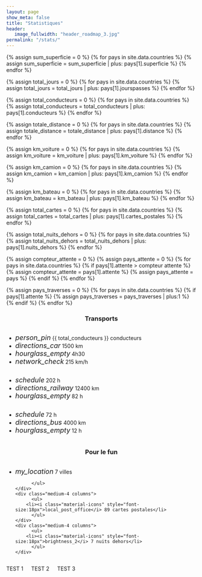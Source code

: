 ```yaml
---
layout: page
show_meta: false
title: "Statistiques"
header:
   image_fullwidth: "header_roadmap_3.jpg"
permalink: "/stats/"
---
```



<!-- Calculs -->
{% assign sum_superficie = 0 %}
{% for pays in site.data.countries %}
    {% assign sum_superficie = sum_superficie | plus: pays[1].superficie %}
{% endfor %}

{% assign total_jours = 0 %}
{% for pays in site.data.countries %}
    {% assign total_jours = total_jours | plus: pays[1].jourspasses %}
{% endfor %}

{% assign total_conducteurs = 0 %}
{% for pays in site.data.countries %}
    {% assign total_conducteurs = total_conducteurs | plus: pays[1].conducteurs %}
{% endfor %}

{% assign totale_distance = 0 %}
{% for pays in site.data.countries %}
    {% assign totale_distance = totale_distance | plus: pays[1].distance %}
{% endfor %}

{% assign km_voiture = 0 %}
{% for pays in site.data.countries %}
    {% assign km_voiture = km_voiture | plus: pays[1].km_voiture %}
{% endfor %}

{% assign km_camion = 0 %}
{% for pays in site.data.countries %}
    {% assign km_camion = km_camion | plus: pays[1].km_camion %}
{% endfor %}

{% assign km_bateau = 0 %}
{% for pays in site.data.countries %}
    {% assign km_bateau = km_bateau | plus: pays[1].km_bateau %}
{% endfor %}

{% assign total_cartes = 0 %}
{% for pays in site.data.countries %}
    {% assign total_cartes = total_cartes | plus: pays[1].cartes_postales %}
{% endfor %}

{% assign total_nuits_dehors = 0 %}
{% for pays in site.data.countries %}
    {% assign total_nuits_dehors = total_nuits_dehors | plus: pays[1].nuits_dehors %}
{% endfor %}

{% assign compteur_attente = 0 %}
{% assign pays_attente = 0 %}
{% for pays in site.data.countries %}
  {% if pays[1].attente > compteur attente %}
    {% assign compteur_attente = pays[1].attente %}
    {% assign pays_attente = pays %}
  {% endif %}
{% endfor %}

{% assign pays_traverses = 0 %}
{% for pays in site.data.countries %}
  {% if pays[1].attente %} {% assign pays_traverses = pays_traverses | plus:1 %} {% endif %}
{% endfor %}

<!-- Rendu -->

<div class="panel radius">
  <div class="row">
    <center><h3>Transports</h3></center>
    <div class="medium-4 columns">
      <ul>
        <li><i class="material-icons" style="font-size:18px">person_pin</i> {{ total_conducteurs }} conducteurs</li>
        <li><i class="material-icons" style="font-size:18px">directions_car</i> 1500 km</li>
        <li><i class="material-icons" style="font-size:18px">hourglass_empty</i> 4h30</li>
        <li><i class="material-icons" style="font-size:18px">network_check</i> 215 km/h</li>
      </ul>
    </div>
    <div class="medium-4 columns">
      <ul>
        <li><i class="material-icons" style="font-size:18px">schedule</i> 202 h</li>
        <li><i class="material-icons" style="font-size:18px">directions_railway</i> 12400 km</li>
        <li><i class="material-icons" style="font-size:18px">hourglass_empty</i> 82 h</li>
          </ul>
    </div>
    <div class="medium-4 columns">
          <ul>
        <li><i class="material-icons" style="font-size:18px">schedule</i> 72 h</li>
        <li><i class="material-icons" style="font-size:18px">directions_bus</i> 4000 km</li>
        <li><i class="material-icons" style="font-size:18px">hourglass_empty</i> 12 h</li>
          </ul>
    </div>
  </div>
</div>
<div class="panel radius">
  <div class="row">
    <center><h3>Pour le fun</h3></center>
    <div class="medium-4 columns">
          <ul>
        <li><i class="material-icons" style="font-size:18px">my_location</i> 7 villes</li>
         
          </ul>
    </div>
    <div class="medium-4 columns">
          <ul>
        <li><i class="material-icons" style="font-size:18px">local_post_office</i> 89 cartes postales</li>
          </ul>
    </div>
    <div class="medium-4 columns">
          <ul>
        <li><i class="material-icons" style="font-size:18px">brightness_2</i> 7 nuits dehors</li>
          </ul>
    </div>
  </div>
</div>

<div class="panel radius">
  <div class="row">
    <div class="medium-9 large-centered columns">
      <div class="medium-4 columns">TEST 1</div>
      <div class="medium-4 columns">TEST 2</div>
      <div class="medium-4 columns">TEST 3</div>
    </div>
  </div>
</div>
